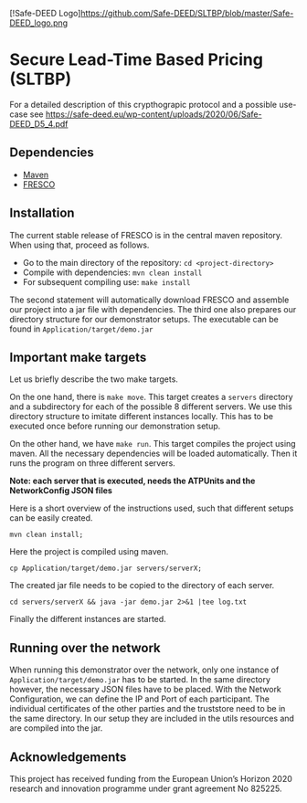 [!Safe-DEED Logo]https://github.com/Safe-DEED/SLTBP/blob/master/Safe-DEED_logo.png

# Secure Lead-Time Based Pricing (SLTBP)
For a detailed description of this crypthograpic protocol and a possible use-case see https://safe-deed.eu/wp-content/uploads/2020/06/Safe-DEED_D5_4.pdf

## Dependencies

- [Maven](https://maven.apache.org/)
- [FRESCO](https://github.com/aicis/fresco)


## Installation
The current stable release of FRESCO is in the central maven repository. When using that, proceed as follows.

- Go to the main directory of the repository: `cd <project-directory>`
- Compile with dependencies: `mvn clean install`
- For subsequent compiling use: `make install`

The second statement will automatically download FRESCO and assemble our project into a jar file with dependencies. The third
one also prepares our directory structure for our demonstrator setups. The executable can be found in `Application/target/demo.jar`

## Important make targets

Let us briefly describe the two make targets. 


On the one hand, there is `make move`. This target creates a `servers` directory and a subdirectory for each of the possible 8 different servers.
We use this directory structure to imitate different instances locally. This has to be executed once before running our demonstration setup.

On the other hand, we have `make run`. This target compiles the project using maven. All the necessary dependencies will be loaded automatically.
Then it runs the program on three different servers.

**Note: each server that is executed, needs the ATPUnits and the NetworkConfig JSON files**

Here is a short overview of the instructions used, such that different setups can be easily created.

 `mvn clean install;`

Here the project is compiled using maven.
 
 `cp Application/target/demo.jar servers/serverX;`

The created jar file needs to be copied to the directory of each server.

 `cd servers/serverX && java -jar demo.jar 2>&1 |tee log.txt` 

Finally the different instances are started. 

## Running over the network

When running this demonstrator over the network, only one instance of `Application/target/demo.jar` has to be started. In the same directory
however, the necessary JSON files have to be placed. With the Network Configuration, we can define the IP and Port of each participant. 
The individual certificates of the other parties and the truststore need to be in the same directory. In our setup they are included 
in the utils resources and are compiled into the jar.

## Acknowledgements

This project has received funding from the European Union’s Horizon 2020 research and innovation programme under grant agreement No 825225.

